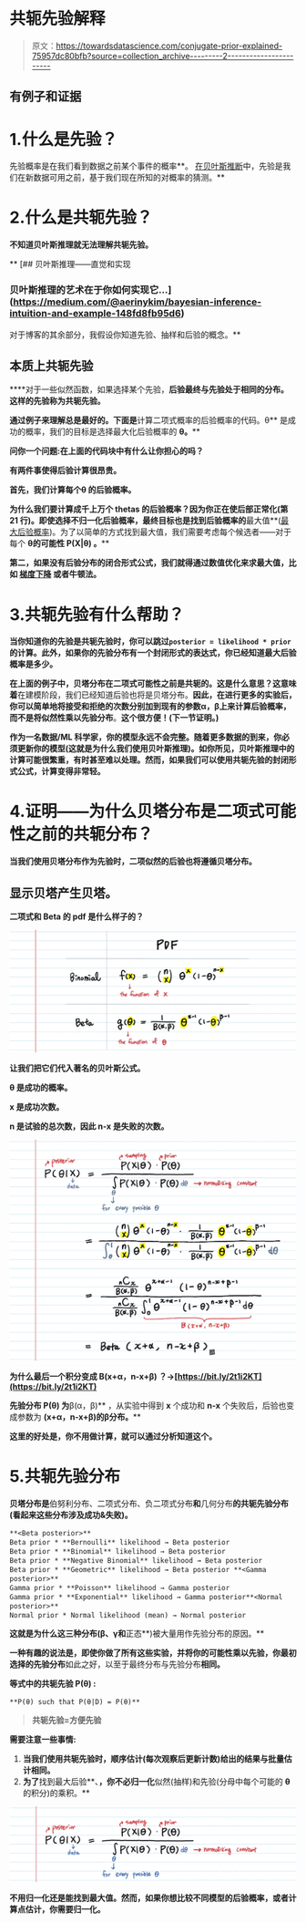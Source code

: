 # 共轭先验解释

> 原文：<https://towardsdatascience.com/conjugate-prior-explained-75957dc80bfb?source=collection_archive---------2----------------------->

## 有例子和证据

# 1.什么是先验？

先验概率是在我们看到数据之前某个事件的概率**。
[在贝叶斯推断](https://medium.com/@aerinykim/bayesian-inference-intuition-and-example-148fd8fb95d6)中，先验是我们在新数据可用之前，基于我们现在所知的对概率的猜测。**

# **2.什么是共轭先验？**

**不知道贝叶斯推理就无法理解共轭先验。**

**[](https://medium.com/@aerinykim/bayesian-inference-intuition-and-example-148fd8fb95d6) [## 贝叶斯推理——直觉和实现

### 贝叶斯推理的艺术在于你如何实现它...](https://medium.com/@aerinykim/bayesian-inference-intuition-and-example-148fd8fb95d6) 

对于博客的其余部分，我假设你知道先验、抽样和后验的概念。** 

## ****本质上共轭先验****

****对于一些似然函数，如果选择某个先验，**后验最终与先验处于相同的分布。这样的先验称为共轭先验。**

**通过例子来理解总是最好的。下面是**计算二项式概率的后验概率的代码。θ** 是成功的概率，我们的目标是选择最大化后验概率的 **θ。****

**问你一个问题:在上面的代码块中有什么让你担心的吗？**

**有两件事使得后验计算很昂贵。**

****首先，我们计算每个θ** 的后验概率。**

**为什么我们要计算成千上万个 thetas 的后验概率？因为你正在使后部正常化(第 21 行)。即使选择不归一化后验概率，最终目标也是找到后验概率的**最大值**([最大后验概率](https://en.wikipedia.org/wiki/Maximum_a_posteriori_estimation))。为了以简单的方式找到最大值，我们需要考虑每个候选者——对于每个 **θ的可能性 **P(X|θ)** 。****

****第二，如果没有后验分布的闭合形式公式，我们就得通过数值优化来求最大值，比如** [**梯度下降**](/difference-between-batch-gradient-descent-and-stochastic-gradient-descent-1187f1291aa1) **或者牛顿法。****

# **3.共轭先验有什么帮助？**

**当你知道你的先验是共轭先验时，你可以跳过`posterior = likelihood * prior`的计算。此外，如果你的先验分布有一个封闭形式的表达式，你已经知道最大后验概率是多少。**

**在上面的例子中，贝塔分布在二项式可能性之前是共轭的。这是什么意思？这意味着**在建模阶段，我们已经知道后验也将是贝塔分布。**因此，在进行更多的实验后，**你可以简单地将接受和拒绝的次数分别加到现有的参数α，β**上来计算后验概率，而不是将似然性乘以先验分布**。**这个很方便！(下一节证明。)**

**作为一名数据/ML 科学家，你的模型永远不会完整。随着更多数据的到来，你必须更新你的模型(这就是为什么我们使用贝叶斯推理)。如你所见，贝叶斯推理中的计算可能很繁重，有时甚至难以处理。然而，如果我们可以使用共轭先验的封闭形式公式，计算变得非常轻。**

# **4.证明——为什么贝塔分布是二项式可能性之前的共轭分布？**

**当我们使用贝塔分布作为先验时，二项似然的后验也将遵循贝塔分布。**

## **显示贝塔产生贝塔。**

**二项式和 Beta 的 pdf 是什么样子的？**

**![](img/13d31238addd293dee1b2cecee41a5de.png)**

**让我们把它们代入著名的贝叶斯公式。**

****θ** 是成功的概率。**

****x** 是成功次数。**

****n** 是试验的总次数，因此 **n-x** 是失败的次数。**

**![](img/55fb5c9bb95c81c409bafb5e50ba6fe1.png)**

**为什么最后一个积分变成 **B(x+α，n-x+β)** ？→[https://bit.ly/2t1i2KT](https://bit.ly/2t1i2KT)**

**先验分布 **P(θ)** 为**β(α，β)** ，从实验中得到 **x** 个成功和 **n-x** 个失败后，后验也变成参数为 **(x+α，n-x+β)的β分布。****

**这里的好处是，你不用做计算，就可以通过分析知道这个。**

# **5.共轭先验分布**

**贝塔分布是**伯努利分布、二项式分布、负二项式分布**和**几何分布**的共轭先验分布(看起来这些分布涉及成功&失败)。**

```
**<Beta posterior>**
Beta prior * **Bernoulli** likelihood → Beta posterior
Beta prior * **Binomial** likelihood → Beta posterior
Beta prior * **Negative Binomial** likelihood → Beta posterior
Beta prior * **Geometric** likelihood → Beta posterior **<Gamma posterior>**
Gamma prior * **Poisson** likelihood → Gamma posterior
Gamma prior * **Exponential** likelihood → Gamma posterior**<Normal posterior>** 
Normal prior * Normal likelihood (mean) → Normal posterior
```

**这就是为什么这三种分布(**β**、**γ**和**正态**)被大量用作先验分布的原因。**

**一种有趣的说法是，即使你做了所有这些实验，并将你的可能性乘以先验，你最初选择的先验分布**如此之好，以至于最终分布与先验分布**相同。**

**等式中的共轭先验 **P(θ)** :**

```
**P(θ) such that P(θ|D) = P(θ)**
```

> **共轭先验=方便先验**

**需要注意一些事情:**

1.  **当我们使用共轭先验时，顺序估计(每次观察后更新计数)给出的结果与批量估计相同。**
2.  **为了**找到最大后验**、**，你不必归一化**似然(抽样)和先验(分母中每个可能的 **θ** 的积分)的乘积。**

**![](img/33e0825d3ef59d167cd722fb57e9342e.png)**

**不用归一化还是能找到最大值。然而，如果你想比较不同模型的后验概率，或者计算点估计，你需要归一化。**
